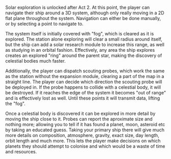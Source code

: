 Solar exploration is unlocked after Act 2. At this point, the player can navigate their ship around a 3D system, although only really moving in a 2D flat plane throughout the system. Navigation can either be done manually, or by selecting a point to navigate to.

The system itself is initially covered with "fog", which is cleared as it is explored. The station alone exploring will clear a small radius around itself, but the ship can add a solar research module to increase this range, as well as studying in an orbital fashion. Effectively, any area the ship explores creates an explored "ring" around the parent star, making the discovery of celestial bodies much faster. 

Additionally, the player can dispatch scouting probes, which work the same as the station without the expansion module, clearing a part of the map in a straight line. The player can decide which direction the scouting probe will be deployed in. If the probe happens to collide with a celestial body, it will be destroyed. If it reaches the edge of the system it becomes "out of range" and is effectively lost as well. Until these points it will transmit data, lifting the "fog". 

Once a celestial body is discovered it can be explored in more detail by moving the ship close to it. Probes can report the aproximate size and nothing more; allowing you to tell if it has found a planet, moon, asteroid etc by taking an educated guess. Taking your primary ship there will give much more details on composition, atmosphere, gravity, exact size, day length, orbit length and much more. This lets the player make decisions on which planets they should attempt to colonise and which would be a waste of time and resources.